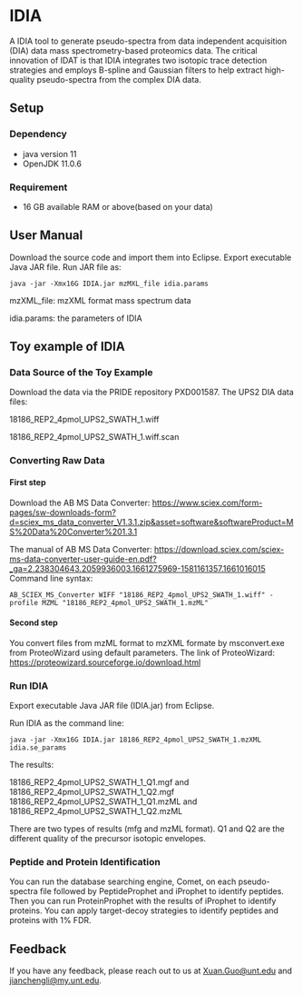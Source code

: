 # IDIA

A IDIA tool to generate pseudo-spectra from data independent acquisition (DIA) data mass spectrometry-based proteomics data. The critical innovation of IDAT is that IDIA integrates two isotopic trace detection strategies and employs B-spline and Gaussian filters to help extract high-quality pseudo-spectra from the complex DIA data.

## Setup

### Dependency

- java version 11
- OpenJDK 11.0.6

### Requirement

- 16 GB available RAM or above(based on your data)

## User Manual

Download the source code and import them into Eclipse. Export executable Java JAR file. Run JAR file as:

```
java -jar -Xmx16G IDIA.jar mzMXL_file idia.params
```

mzXML_file: mzXML format mass spectrum data

idia.params: the parameters of IDIA

## Toy example of IDIA

### Data Source of the Toy Example

Download the data via the PRIDE repository PXD001587. The UPS2 DIA data files:

18186_REP2_4pmol_UPS2_SWATH_1.wiff

18186_REP2_4pmol_UPS2_SWATH_1.wiff.scan

### Converting Raw Data

#### First step

Download the AB MS Data Converter: <https://www.sciex.com/form-pages/sw-downloads-form?d=sciex_ms_data_converter_V1.3.1.zip&asset=software&softwareProduct=MS%20Data%20Converter%201.3.1>

The manual of AB MS Data Converter: <https://download.sciex.com/sciex-ms-data-converter-user-guide-en.pdf?_ga=2.238304643.2059936003.1661275969-1581161357.1661016015>
Command line syntax:

```
AB_SCIEX_MS_Converter WIFF "18186_REP2_4pmol_UPS2_SWATH_1.wiff" -profile MZML "18186_REP2_4pmol_UPS2_SWATH_1.mzML"
```

#### Second step

You convert files from mzML format to mzXML formate by msconvert.exe from ProteoWizard using default parameters.  The link of ProteoWizard: <https://proteowizard.sourceforge.io/download.html>

### Run IDIA

Export executable Java JAR file (IDIA.jar) from Eclipse.

Run IDIA as the command line:

```
java -jar -Xmx16G IDIA.jar 18186_REP2_4pmol_UPS2_SWATH_1.mzXML idia.se_params
```

The results:

18186_REP2_4pmol_UPS2_SWATH_1_Q1.mgf and 18186_REP2_4pmol_UPS2_SWATH_1_Q2.mgf
18186_REP2_4pmol_UPS2_SWATH_1_Q1.mzML and 18186_REP2_4pmol_UPS2_SWATH_1_Q2.mzML

There are two types of results (mfg and mzML format). Q1 and Q2 are the different quality of the precursor isotopic envelopes.

### Peptide and Protein Identification

You can run the database searching engine, Comet, on each pseudo-spectra file followed by PeptideProphet and iProphet to identify peptides. Then you can run ProteinProphet with the results of iProphet to identify proteins. You can apply target-decoy strategies to identify peptides and proteins with 1% FDR.

## Feedback

If you have any feedback, please reach out to us at Xuan.Guo@unt.edu and jianchengli@my.unt.edu.
